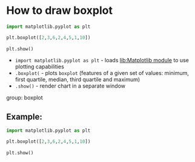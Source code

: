 # How to draw boxplot

```python
import matplotlib.pyplot as plt

plt.boxplot([2,3,6,2,4,5,1,10])
 
plt.show()
```

- `import matplotlib.pyplot as plt` - loads [lib:Matplotlib module](python-matplotlib/how-to-install-matplotlib-python-lib-in-ubuntu-ubuntuversion) to use plotting capabilities
- `.boxplot(` - plots `boxplot` (features of a given set of values: minimum, first quartile, median, third quartile and maximum)
- `.show()` - render chart in a separate window

group: boxplot

## Example: 
```python
import matplotlib.pyplot as plt

plt.boxplot([2,3,6,2,4,5,1,10])
 
plt.show()
```


